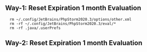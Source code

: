 
## Way-1: Reset Expiration 1 month  Evaluation

      rm ~/.config/JetBrains/PhpStorm2020.3/options/other.xml
      rm -rf ~/.config/JetBrains/PhpStorm2020.3/eval/*
      rm -rf .java/.userPrefs
      
## Way-2: Reset Expiration 1 month  Evaluation
